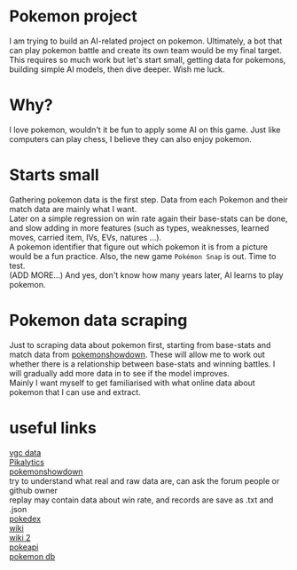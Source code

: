 # Pokemon project
I am trying to build an AI-related project on pokemon. Ultimately, a bot that can play pokemon battle and create its own team would be my final target. This requires so much work but let's start small, getting data for pokemons, building simple AI models, then dive deeper. Wish me luck. 

# Why?
I love pokemon, wouldn't it be fun to apply some AI on this game. Just like computers can play chess, I believe they can also enjoy pokemon.  

# Starts small
Gathering pokemon data is the first step. Data from each Pokemon and their match data are mainly what I want.  
Later on a simple regression on win rate again their base-stats can be done, and slow adding in more features (such as types, weaknesses, learned moves, carried item, IVs, EVs, natures ...).  
A pokemon identifier that figure out which pokemon it is from a picture would be a fun practice. Also, the new game `Pokémon Snap` is out. Time to test.  
(ADD MORE...)
And yes, don't know how many years later, AI learns to play pokemon.

# Pokemon data scraping
Just to scraping data about pokemon first, starting from base-stats and match data from <a href='https://pokemonshowdown.com/'>pokemonshowdown</a>. These will allow me to work out whether there is a relationship between base-stats and winning battles. I will gradually add more data in to see if the model improves.  
Mainly I want myself to get familiarised with what online data about pokemon that I can use and extract. 

# useful links 
<a href='https://victoryroadvgc.com/2020/12/08/players-cup-ii-na-results/'>vgc data</a>  
<a href='https://www.pikalytics.com/pokedex/ss'>Pikalytics</a>  
<a href='https://pokemonshowdown.com/'>pokemonshowdown</a>  
try to understand what real and raw data are, can ask the forum people or github owner  
replay may contain data about win rate, and records are save as .txt and .json  
<a href='https://www.pokemon.com/us/pokedex/'>pokedex</a>  
<a href='https://pokemon.fandom.com/wiki/List_of_Pok%C3%A9mon'>wiki</a>  
<a href='https://bulbapedia.bulbagarden.net/wiki/Stat'>wiki 2</a>  
<a href='https://pokeapi.co/'>pokeapi</a>  
<a href='https://pokemondb.net/'>pokemon db</a>  
